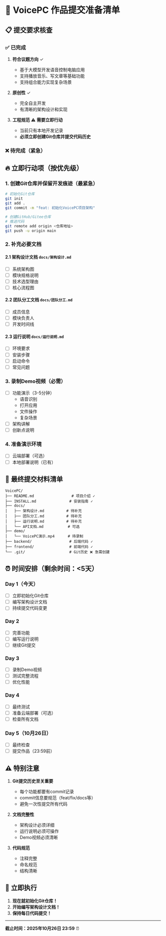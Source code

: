 # 🚨 VoicePC 作品提交准备清单

## 📋 提交要求核查

### ✅ 已完成
1. **符合议题方向** ✓
   - 基于大模型开发语音控制电脑应用
   - 支持播放音乐、写文章等基础功能
   - 支持组合能力实现复杂场景

2. **原创性** ✓
   - 完全自主开发
   - 有清晰的架构设计和实现

3. **工程规范** ⚠️ **需要立即行动**
   - 当前只有本地开发记录
   - **必须立即创建Git仓库并提交代码历史**

### ❌ 待完成（紧急）

## 🔥 立即行动项（按优先级）

### 1. 创建Git仓库并保留开发痕迹（最紧急）
```bash
# 初始化Git仓库
git init
git add .
git commit -m "feat: 初始化VoicePC项目架构"

# 创建GitHub/Gitee仓库
# 推送代码
git remote add origin <仓库地址>
git push -u origin main
```

### 2. 补充必要文档

#### 2.1 架构设计文档 `docs/架构设计.md`
- [ ] 系统架构图
- [ ] 模块规格说明
- [ ] 技术选型理由
- [ ] 核心流程图

#### 2.2 团队分工文档 `docs/团队分工.md`
- [ ] 成员信息
- [ ] 模块负责人
- [ ] 开发时间线

#### 2.3 运行说明 `docs/运行说明.md`
- [ ] 环境要求
- [ ] 安装步骤
- [ ] 启动命令
- [ ] 常见问题

### 3. 录制Demo视频（必需）
- [ ] 功能演示（3-5分钟）
  - 语音识别
  - 打开应用
  - 文件操作
  - 复杂场景
- [ ] 架构讲解
- [ ] 创新点说明

### 4. 准备演示环境
- [ ] 云端部署（可选）
- [ ] 本地部署说明（已有）

## 📁 最终提交材料清单

```
VoicePC/
├── README.md                 # 项目介绍 ✓
├── INSTALL.md               # 安装指南 ✓
├── docs/
│   ├── 架构设计.md          # 待补充
│   ├── 团队分工.md          # 待补充
│   ├── 运行说明.md          # 待补充
│   └── API文档.md           # 可选
├── demo/
│   └── VoicePC演示.mp4      # 待录制
├── backend/                 # 后端代码 ✓
├── frontend/                # 前端代码 ✓
└── .git/                    # Git历史 ❌ 急需创建

```

## ⏰ 时间安排（剩余时间：<5天）

### Day 1（今天）
- [ ] 立即初始化Git仓库
- [ ] 编写架构设计文档
- [ ] 持续提交代码变更

### Day 2
- [ ] 完善功能
- [ ] 编写运行说明
- [ ] 继续Git提交

### Day 3
- [ ] 录制Demo视频
- [ ] 测试完整流程
- [ ] 优化性能

### Day 4
- [ ] 最终测试
- [ ] 准备云端部署（可选）
- [ ] 检查所有文档

### Day 5（10月26日）
- [ ] 最终检查
- [ ] 提交作品（23:59前）

## ⚠️ 特别注意

1. **Git提交历史至关重要**
   - 每个功能都要有commit记录
   - commit信息要规范（feat/fix/docs等）
   - 避免一次性提交所有代码

2. **文档完整性**
   - 架构设计必须详细
   - 运行说明必须可操作
   - Demo视频必须清晰

3. **代码规范**
   - 注释完整
   - 命名规范
   - 结构清晰

## 🎯 立即执行

1. **现在就初始化Git仓库！**
2. **开始编写架构设计文档！**
3. **保持每日代码提交！**

---

**截止时间：2025年10月26日 23:59** ⏰
